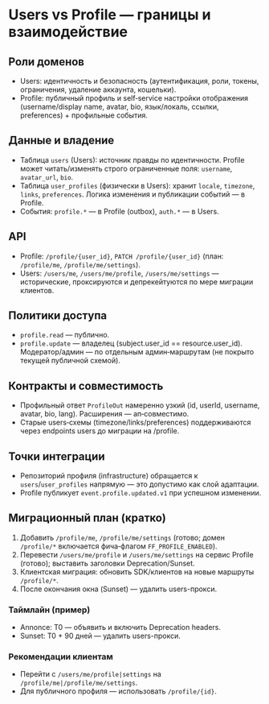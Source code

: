 # Users vs Profile — границы и взаимодействие

## Роли доменов
- Users: идентичность и безопасность (аутентификация, роли, токены, ограничения, удаление аккаунта, кошельки).
- Profile: публичный профиль и self‑service настройки отображения (username/display name, avatar, bio, язык/локаль, ссылки, preferences) + профильные события.

## Данные и владение
- Таблица `users` (Users): источник правды по идентичности. Profile может читать/изменять строго ограниченные поля: `username`, `avatar_url`, `bio`.
- Таблица `user_profiles` (физически в Users): хранит `locale`, `timezone`, `links`, `preferences`. Логика изменения и публикации событий — в Profile.
- События: `profile.*` — в Profile (outbox), `auth.*` — в Users.

## API
- Profile: `/profile/{user_id}`, `PATCH /profile/{user_id}` (план: `/profile/me`, `/profile/me/settings`).
- Users: `/users/me`, `/users/me/profile`, `/users/me/settings` — исторические, проксируются и депрекейтуются по мере миграции клиентов.

## Политики доступа
- `profile.read` — публично.
- `profile.update` — владелец (subject.user_id == resource.user_id). Модератор/админ — по отдельным админ‑маршрутам (не покрыто текущей публичной схемой).

## Контракты и совместимость
- Профильный ответ `ProfileOut` намеренно узкий (id, userId, username, avatar, bio, lang). Расширения — ап‑совместимо.
- Старые users‑схемы (timezone/links/preferences) поддерживаются через endpoints users до миграции на /profile.

## Точки интеграции
- Репозиторий профиля (infrastructure) обращается к `users`/`user_profiles` напрямую — это допустимо как слой адаптации.
- Profile публикует `event.profile.updated.v1` при успешном изменении.

## Миграционный план (кратко)
1) Добавить `/profile/me`, `/profile/me/settings` (готово; домен `/profile/*` включается фича‑флагом `FF_PROFILE_ENABLED`).
2) Перевести `/users/me/profile` и `/users/me/settings` на сервис Profile (готово); выставить заголовки Deprecation/Sunset.
3) Клиентская миграция: обновить SDK/клиентов на новые маршруты `/profile/*`.
4) После окончания окна (Sunset) — удалить users-прокси.

### Таймлайн (пример)
- Annonce: T0 — объявить и включить Deprecation headers.
- Sunset: T0 + 90 дней — удалить users-прокси.

### Рекомендации клиентам
- Перейти с `/users/me/profile|settings` на `/profile/me|/profile/me/settings`.
- Для публичного профиля — использовать `/profile/{id}`.
